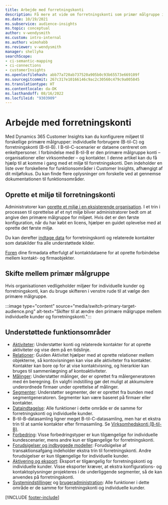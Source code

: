 ```yaml
---
title: Arbejde med forretningskonti
description: Få mere at vide om forretningskonti som primær målgruppe i Dynamics 365 Customer Insights.
ms.date: 10/19/2021
ms.subservice: audience-insights
ms.topic: conceptual
author: v-wendysmith
ms.custom: intro-internal
ms.author: wimohabb
ms.reviewer: v-wendysmith
manager: shellyha
searchScope:
- ci-semantic-mapping
- ci-connections
- customerInsights
ms.openlocfilehash: abb77a720ab737520a905b0c93b65573e669109f
ms.sourcegitcommit: 267c317e10166146c9ac2c30560c479c9a005845
ms.translationtype: HT
ms.contentlocale: da-DK
ms.lasthandoff: 08/16/2022
ms.locfileid: "9303909"
---
```

# <a name="work-with-business-accounts"></a>Arbejde med forretningskonti

Med Dynamics 365 Customer Insights kan du konfigurere miljøet til forskellige primære målgrupper: individuelle forbrugere (B-til-C) og forretningskonti (B-til-B). I B-til-C-scenarier er dataene centreret om enkeltpersoner. I forbindelse med B-til-B er den primære målgruppe konti – organisationer eller virksomheder – og kontakter. I denne artikel kan du få hjælp til at komme i gang med et miljø til forretningskonti. Den indeholder en liste over forskellene for funktionsområder i Customer Insights, afhængigt af dit miljøfokus. Du kan finde flere oplysninger om forskelle ved at gennemse dokumentationen til funktionsområder. 

## <a name="create-an-environment-for-business-accounts"></a>Oprette et miljø til forretningskonti

Administratorer kan [oprette et miljø i en eksisterende organisation](create-environment.md). I et trin i processen til oprettelse af et nyt miljø bliver administratorer bedt om at angive den primære målgruppe for miljøet. Hvis det er den første konfiguration, når du har købt en licens, hjælper en guidet oplevelse med at oprette det første miljø.

Du kan derefter [indtage data](data-sources.md) for forretningskonti og relaterede kontakter som datakilder fra alle understøttede kilder.

 [Foren](data-unification.md) dine firmadata efterfulgt af kontaktdataene for at oprette forbindelse mellem kontakt- og firmaobjekter.

## <a name="switch-between-primary-target-audience"></a>Skifte mellem primær målgruppe

Hvis organisationen vedligeholder miljøer for individuelle kunder og forretningskonti, kan du bruge skifteren i venstre rude til at vælge den primære målgruppe.

:::image type="content" source="media/switch-primary-target-audience.png" alt-text="Skifter til at ændre den primære målgruppe mellem individuelle kunder og forretningskonti.":::

## <a name="supported-feature-areas"></a>Understøttede funktionsområder

- [Aktiviteter](activities.md): Understøtter konti og relaterede kontakter for at oprette aktiviteter og vise dem på en tidslinje.
- [Relationer](relationships.md): Guiden Aktivitet hjælper med at oprette relationer mellem objekterne, så kontovisningen kan vise alle aktiviteter fra kontakter. Kontakter kan bore op for at vise kontaktvisning, og hierarkier kan bruges til sammenlægning af kontoaktiviteter.
- [Målinger](measures.md): Understøtter målinger, der er oprettet fra målergeneratoren med én beregning. En valgfri indstilling gør det muligt at akkumulere underordnede firmaer under oprettelse af målinger.
- [Segmenter](segments.md): Understøtter segmenter, der er oprettet fra bunden med segmentgeneratoren. Segmenter kan være baseret på firmaer eller kontakter.
- [Dataindtagelse](data-sources.md): Alle funktioner i dette område er de samme for forretningskonti og individuelle kunder.
- B-til-B-datasamling ligner meget B-til-C-datasamling, men har et ekstra trin til at samle kontakter efter firmasamling. Se [Virksomhedskonti (B-til-B)](data-unification.md).
- [Forbedring](enrichment-hub.md): Visse forbedringstyper er kun tilgængelige for individuelle kundescenarier, mens andre kun er tilgængelige for forretningskonti.
- [Forudsigelser og indbyggede modeller](predictions-overview.md): Forudsigelse af transaktionsafgang indeholder ekstra trin til forretningskonti. Andre forudsigelser er kun tilgængelige for individuelle kunder.
- [Aktivering og eksport](export-destinations.md): Eksport er tilgængelig for forretningskonti og individuelle kunder. Visse eksporter kræver, at ekstra konfigurations- og kontaktoplysninger projekteres i de underliggende segmenter, så de kan anvendes på forretningskonti.
- [Systemindstillinger](system.md) og [brugeradministration](permissions.md): Alle funktioner i dette område er de samme for forretningskonti og individuelle kunder.

[!INCLUDE [footer-include](includes/footer-banner.md)]
